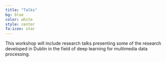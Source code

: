 ```yaml
---
title: "Talks"
bg: blue
color: white
style: center
fa-icon: star
---
```


This workshop will include research talks presenting some of the research developed in Dublin in the field of deep learning for multimedia data processing. 

